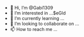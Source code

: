 - 👋 Hi, I’m @Gabi1309
- 👀 I’m interested in ...$eGld
- 🌱 I’m currently learning ...
- 💞️ I’m looking to collaborate on ...
- 📫 How to reach me ...

<!---
Gabi1309/Gabi1309 is a ✨ special ✨ repository because its `README.md` (this file) appears on your GitHub profile.
You can click the Preview link to take a look at your changes.
--->
